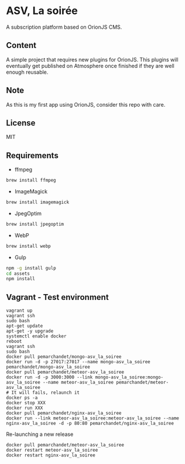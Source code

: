 # ASV, La soirée
A subscription platform based on OrionJS CMS.

## Content
A simple project that requires new plugins for OrionJS. This plugins will
eventually get published on Atmosphere once finished if they are well
enough reusable.

## Note
As this is my first app using OrionJS, consider this repo with care.

## License
MIT

## Requirements
* ffmpeg
```bash
brew install ffmpeg
```
* ImageMagick
```bash
brew install imagemagick
```
* JpegOptim
```bash
brew install jpegoptim
```
* WebP
```bash
brew install webp
```
* Gulp
```bash
npm -g install gulp
cd assets
npm install
```

## Vagrant - Test environment
```
vagrant up
vagrant ssh
sudo bash
apt-get update
apt-get -y upgrade
systemctl enable docker
reboot
vagrant ssh
sudo bash
docker pull pemarchandet/mongo-asv_la_soiree
docker run -d -p 27017:27017 --name mongo-asv_la_soiree pemarchandet/mongo-asv_la_soiree
docker pull pemarchandet/meteor-asv_la_soiree
docker run -d -p 3000:3000 --link mongo-asv_la_soiree:mongo-asv_la_soiree --name meteor-asv_la_soiree pemarchandet/meteor-asv_la_soiree
# It will fails, relaunch it
docker ps -a
docker stop XXX
docker run XXX
docker pull pemarchandet/nginx-asv_la_soiree
docker run --link meteor-asv_la_soiree:meteor-asv_la_soiree --name nginx-asv_la_soiree -d -p 80:80 pemarchandet/nginx-asv_la_soiree
```

Re-launching a new release
```
docker pull pemarchandet/meteor-asv_la_soiree
docker restart meteor-asv_la_soiree
docker restart nginx-asv_la_soiree
```
